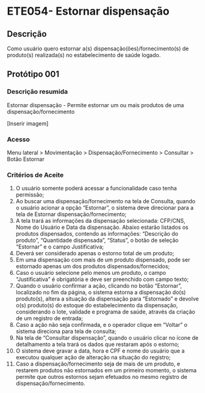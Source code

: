 # ETE054- Estornar dispensação <!-- Estou criando do zero este .md de acordo com o docx. -->

## Descrição
Como usuário quero estornar a(s) dispensação(ões)/fornecimento(s) de produto(s) realizada(s) no estabelecimento de saúde logado. 

## Protótipo 001  

### Descrição resumida 
Estornar dispensação - Permite estornar um ou mais produtos de uma dispensação/fornecimento 

[Inserir imagem]

### Acesso 
Menu lateral > Movimentação > Dispensação/Fornecimento > Consultar > Botão Estornar 

### Critérios de Aceite 

1. O usuário somente poderá acessar a funcionalidade caso tenha permissão;  
2. Ao buscar uma dispensação/fornecimento na tela de Consulta, quando o usuário acionar a opção “Estornar”, o sistema deve direcionar para a tela de Estornar dispensação/fornecimento; 
3. A tela trará as informações da dispensação selecionada: CFP/CNS, Nome do Usuário e Data da dispensação. Abaixo estarão listados os produtos dispensados, contendo as informações: “Descrição do produto”, “Quantidade dispensada”, “Status”, o botão de seleção “Estornar” e o campo Justificativa; 
4. Deverá ser considerado apenas o estorno total de um produto;  
5. Em uma dispensação com mais de um produto dispensado, pode ser estornado apenas um dos produtos dispensados/fornecidos; 
6. Caso o usuário selecione pelo menos um produto, o campo “Justificativa” é obrigatória e deve ser preenchido com campo texto;  
7. Quando o usuário confirmar a ação, clicando no botão “Estornar”, localizado no fim da página, o sistema estorna a dispensação do(s) produto(s), altera a situação da dispensação para “Estornado” e devolve o(s) produto(s) do estoque do estabelecimento da dispensação, considerando o lote, validade e programa de saúde, através da criação de um registro de entrada;  
8. Caso a ação não seja confirmada, e o operador clique em “Voltar” o sistema direciona para tela de consulta;  
9. Na tela de “Consultar dispensação”, quando o usuário clicar no ícone de detalhamento a tela trará os dados que restaram após o estorno; 
10. O sistema deve gravar a data, hora e CPF e nome do usuário que a executou qualquer ação de alteração na situação do registro;  
11. Caso a dispensação/fornecimento seja de mais de um produto, e restarem produtos não estornados em um primeiro momento, o sistema permite que outros estornos sejam efetuados no mesmo registro de dispensação/fornecimento. 